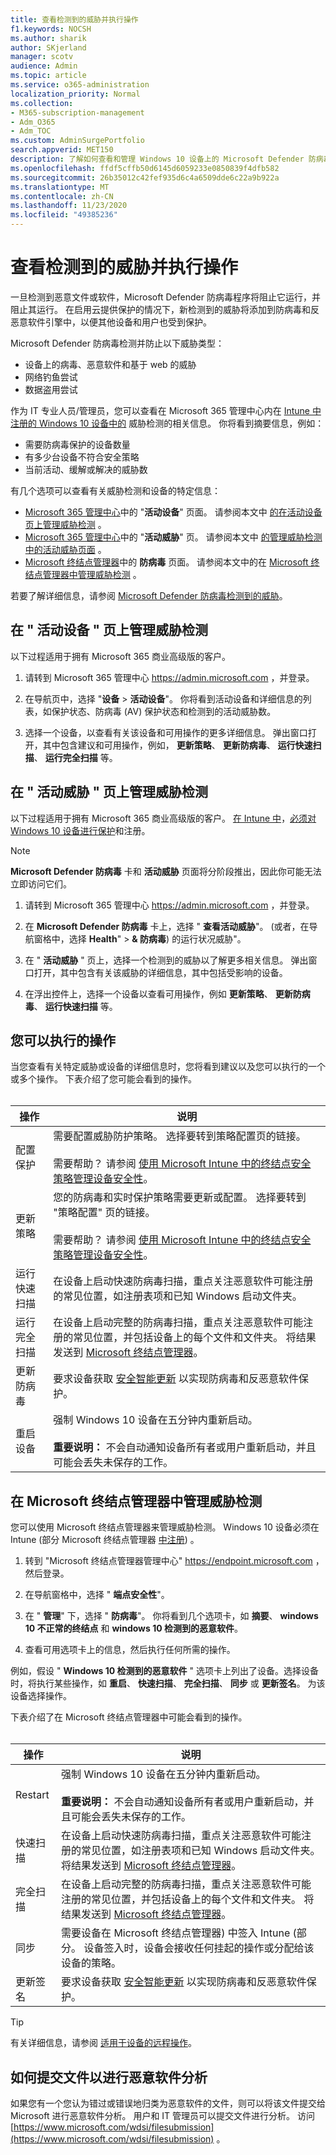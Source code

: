```yaml
---
title: 查看检测到的威胁并执行操作
f1.keywords: NOCSH
ms.author: sharik
author: SKjerland
manager: scotv
audience: Admin
ms.topic: article
ms.service: o365-administration
localization_priority: Normal
ms.collection:
- M365-subscription-management
- Adm_O365
- Adm_TOC
ms.custom: AdminSurgePortfolio
search.appverid: MET150
description: 了解如何查看和管理 Windows 10 设备上的 Microsoft Defender 防病毒检测到的威胁。
ms.openlocfilehash: ffdf5cffb50d6145d6059233e0850839f4dfb582
ms.sourcegitcommit: 26b35012c42fef935d6c4a6509dde6c22a9b922a
ms.translationtype: MT
ms.contentlocale: zh-CN
ms.lasthandoff: 11/23/2020
ms.locfileid: "49385236"
---
```

# <a name="review-detected-threats-and-take-action"></a>查看检测到的威胁并执行操作

一旦检测到恶意文件或软件，Microsoft Defender 防病毒程序将阻止它运行，并阻止其运行。 在启用云提供保护的情况下，新检测到的威胁将添加到防病毒和反恶意软件引擎中，以便其他设备和用户也受到保护。

Microsoft Defender 防病毒检测并防止以下威胁类型：

- 设备上的病毒、恶意软件和基于 web 的威胁
- 网络钓鱼尝试
- 数据盗用尝试

作为 IT 专业人员/管理员，您可以查看在 Microsoft 365 管理中心内在 [Intune 中注册的 Windows 10 设备中的](/mem/intune/enrollment/device-enrollment) 威胁检测的相关信息。 你将看到摘要信息，例如：

- 需要防病毒保护的设备数量
- 有多少台设备不符合安全策略
- 当前活动、缓解或解决的威胁数

有几个选项可以查看有关威胁检测和设备的特定信息：

- <a href="https://go.microsoft.com/fwlink/p/?linkid=2024339" target="_blank">Microsoft 365 管理中心</a>中的 "**活动设备**" 页面。 请参阅本文中 [的在活动设备页上管理威胁检测](#manage-threat-detections-on-the-active-devices-page) 。
- <a href="https://go.microsoft.com/fwlink/p/?linkid=2024339" target="_blank">Microsoft 365 管理中心</a>中的 "**活动威胁**" 页。 请参阅本文中 [的管理威胁检测中的活动威胁页面](#manage-threat-detections-on-the-active-threats-page) 。
- <a href="https://endpoint.microsoft.com" target="_blank">Microsoft 终结点管理器</a>中的 **防病毒** 页面。 请参阅本文中的在 [Microsoft 终结点管理器中管理威胁检测](#manage-threat-detections-in-microsoft-endpoint-manager) 。

若要了解详细信息，请参阅 [Microsoft Defender 防病毒检测到的威胁](threats-detected-defender-av.md)。

## <a name="manage-threat-detections-on-the-active-devices-page"></a>在 " **活动设备** " 页上管理威胁检测

以下过程适用于拥有 Microsoft 365 商业高级版的客户。

1. 请转到 Microsoft 365 管理中心 <a href="https://go.microsoft.com/fwlink/p/?linkid=2024339" target="_blank">https://admin.microsoft.com</a> ，并登录。

2. 在导航页中，选择 "**设备**  >  **活动设备**"。 你将看到活动设备和详细信息的列表，如保护状态、防病毒 (AV) 保护状态和检测到的活动威胁数。

3. 选择一个设备，以查看有关该设备和可用操作的更多详细信息。 弹出窗口打开，其中包含建议和可用操作，例如， **更新策略**、 **更新防病毒**、 **运行快速扫描**、 **运行完全扫描** 等。

## <a name="manage-threat-detections-on-the-active-threats-page"></a>在 " **活动威胁** " 页上管理威胁检测

以下过程适用于拥有 Microsoft 365 商业高级版的客户。 [在 Intune 中](/mem/intune/enrollment/windows-enrollment-methods)，[必须对 Windows 10 设备进行保护](/microsoft-365/business/secure-win-10-pcs)和注册。

> [!NOTE]
> **Microsoft Defender 防病毒** 卡和 **活动威胁** 页面将分阶段推出，因此你可能无法立即访问它们。

1. 请转到 Microsoft 365 管理中心 <a href="https://go.microsoft.com/fwlink/p/?linkid=2024339" target="_blank">https://admin.microsoft.com</a> ，并登录。

2. 在 **Microsoft Defender 防病毒** 卡上，选择 " **查看活动威胁**"。  (或者，在导航窗格中，选择 **Health**"  >  **& 防病毒**) 的运行状况威胁"。

3. 在 " **活动威胁** " 页上，选择一个检测到的威胁以了解更多相关信息。 弹出窗口打开，其中包含有关该威胁的详细信息，其中包括受影响的设备。

4. 在浮出控件上，选择一个设备以查看可用操作，例如 **更新策略**、 **更新防病毒**、 **运行快速扫描** 等。

## <a name="actions-you-can-take"></a>您可以执行的操作

当您查看有关特定威胁或设备的详细信息时，您将看到建议以及您可以执行的一个或多个操作。 下表介绍了您可能会看到的操作。<br><br>

| 操作 | 说明 |
|--|--|
| 配置保护 | 需要配置威胁防护策略。 选择要转到策略配置页的链接。<br><br>需要帮助？ 请参阅 [使用 Microsoft Intune 中的终结点安全策略管理设备安全性](/mem/intune/protect/endpoint-security-policy)。 |
| 更新策略 | 您的防病毒和实时保护策略需要更新或配置。 选择要转到 "策略配置" 页的链接。<br><br>需要帮助？ 请参阅 [使用 Microsoft Intune 中的终结点安全策略管理设备安全性](/mem/intune/protect/endpoint-security-policy)。 |
| 运行快速扫描 | 在设备上启动快速防病毒扫描，重点关注恶意软件可能注册的常见位置，如注册表项和已知 Windows 启动文件夹。 |
| 运行完全扫描 | 在设备上启动完整的防病毒扫描，重点关注恶意软件可能注册的常见位置，并包括设备上的每个文件和文件夹。 将结果发送到 [Microsoft 终结点管理器](/mem/intune/fundamentals/tutorial-walkthrough-endpoint-manager)。 |
| 更新防病毒 | 要求设备获取 [安全智能更新](https://go.microsoft.com/fwlink/?linkid=2149926) 以实现防病毒和反恶意软件保护。 |
| 重启设备 | 强制 Windows 10 设备在五分钟内重新启动。<br><br>**重要说明：** 不会自动通知设备所有者或用户重新启动，并且可能会丢失未保存的工作。 |

## <a name="manage-threat-detections-in-microsoft-endpoint-manager"></a>在 Microsoft 终结点管理器中管理威胁检测

您可以使用 Microsoft 终结点管理器来管理威胁检测。 Windows 10 设备必须在 Intune (部分 Microsoft 终结点管理器 [中注册](/mem/intune/enrollment/windows-enrollment-methods)) 。

1. 转到 "Microsoft 终结点管理器管理中心" <a href="https://endpoint.microsoft.com" target="_blank">https://endpoint.microsoft.com</a> ，然后登录。

2. 在导航窗格中，选择 " **端点安全性**"。

3. 在 " **管理**" 下，选择 " **防病毒**"。 你将看到几个选项卡，如 **摘要**、 **windows 10 不正常的终结点** 和 **windows 10 检测到的恶意软件**。

4. 查看可用选项卡上的信息，然后执行任何所需的操作。

例如，假设 " **Windows 10 检测到的恶意软件** " 选项卡上列出了设备。选择设备时，将执行某些操作，如 **重启**、 **快速扫描**、 **完全扫描**、 **同步** 或 **更新签名**。 为该设备选择操作。

下表介绍了在 Microsoft 终结点管理器中可能会看到的操作。<br><br>

| 操作 | 说明 |
|--|--|
| Restart | 强制 Windows 10 设备在五分钟内重新启动。<br><br>**重要说明：** 不会自动通知设备所有者或用户重新启动，并且可能会丢失未保存的工作。 |
| 快速扫描 | 在设备上启动快速防病毒扫描，重点关注恶意软件可能注册的常见位置，如注册表项和已知 Windows 启动文件夹。 将结果发送到 [Microsoft 终结点管理器](/mem/intune/fundamentals/tutorial-walkthrough-endpoint-manager)。 |
| 完全扫描 | 在设备上启动完整的防病毒扫描，重点关注恶意软件可能注册的常见位置，并包括设备上的每个文件和文件夹。 将结果发送到 [Microsoft 终结点管理器](/mem/intune/fundamentals/tutorial-walkthrough-endpoint-manager)。 |
| 同步 | 需要设备在 Microsoft 终结点管理器) 中签入 Intune (部分。 设备签入时，设备会接收任何挂起的操作或分配给该设备的策略。 |
| 更新签名 | 要求设备获取 [安全智能更新](https://go.microsoft.com/fwlink/?linkid=2149926) 以实现防病毒和反恶意软件保护。 |

> [!TIP]
> 有关详细信息，请参阅 [适用于设备的远程操作](/mem/intune/protect/endpoint-security-manage-devices#remote-actions-for-devices)。

## <a name="how-to-submit-a-file-for-malware-analysis"></a>如何提交文件以进行恶意软件分析

如果您有一个您认为错过或错误地归类为恶意软件的文件，则可以将该文件提交给 Microsoft 进行恶意软件分析。 用户和 IT 管理员可以提交文件进行分析。 访问 [https://www.microsoft.com/wdsi/filesubmission](https://www.microsoft.com/wdsi/filesubmission) 。
